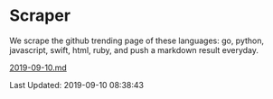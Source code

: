 # Scraper

We scrape the github trending page of these languages: go, python, javascript, swift, html, ruby, and push a markdown result everyday.

[2019-09-10.md](https://github.com/henson/Scraper/blob/master/2019-09-10.md)

Last Updated: 2019-09-10 08:38:43